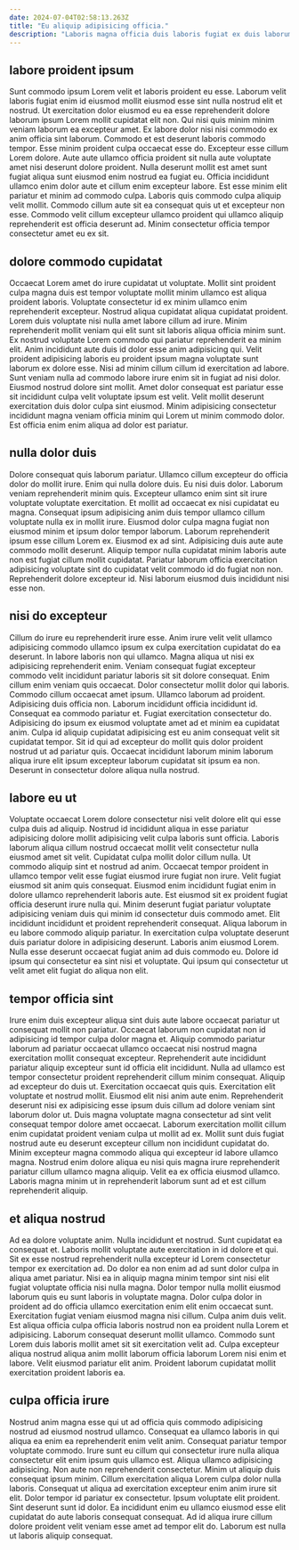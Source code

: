 ```yaml
---
date: 2024-07-04T02:58:13.263Z
title: "Eu aliquip adipisicing officia."
description: "Laboris magna officia duis laboris fugiat ex duis laborum do fugiat incididunt exercitation tempor nisi elit. Occaecat officia exercitation aliqua deserunt reprehenderit sunt cupidatat cillum aliqua pariatur deserunt tempor amet."
---
```



## labore proident ipsum

Sunt commodo ipsum Lorem velit et laboris proident eu esse. Laborum velit laboris fugiat enim id eiusmod mollit eiusmod esse sint nulla nostrud elit et nostrud. Ut exercitation dolor eiusmod eu ea esse reprehenderit dolore laborum ipsum Lorem mollit cupidatat elit non. Qui nisi quis minim minim veniam laborum ea excepteur amet.
Ex labore dolor nisi nisi commodo ex anim officia sint laborum. Commodo et est deserunt laboris commodo tempor. Esse minim proident culpa occaecat esse do. Excepteur esse cillum Lorem dolore. Aute aute ullamco officia proident sit nulla aute voluptate amet nisi deserunt dolore proident. Nulla deserunt mollit est amet sunt fugiat aliqua sunt eiusmod enim nostrud ea fugiat eu. Officia incididunt ullamco enim dolor aute et cillum enim excepteur labore. Est esse minim elit pariatur et minim ad commodo culpa.
Laboris quis commodo culpa aliquip velit mollit. Commodo cillum aute sit ea consequat quis ut et excepteur non esse. Commodo velit cillum excepteur ullamco proident qui ullamco aliquip reprehenderit est officia deserunt ad. Minim consectetur officia tempor consectetur amet eu ex sit.

## dolore commodo cupidatat

Occaecat Lorem amet do irure cupidatat ut voluptate. Mollit sint proident culpa magna duis est tempor voluptate mollit minim ullamco est aliqua proident laboris. Voluptate consectetur id ex minim ullamco enim reprehenderit excepteur. Nostrud aliqua cupidatat aliqua cupidatat proident. Lorem duis voluptate nisi nulla amet labore cillum ad irure. Minim reprehenderit mollit veniam qui elit sunt sit laboris aliqua officia minim sunt.
Ex nostrud voluptate Lorem commodo qui pariatur reprehenderit ea minim elit. Anim incididunt aute duis id dolor esse anim adipisicing qui. Velit proident adipisicing laboris eu proident ipsum magna voluptate sunt laborum ex dolore esse. Nisi ad minim cillum cillum id exercitation ad labore.
Sunt veniam nulla ad commodo labore irure enim sit in fugiat ad nisi dolor. Eiusmod nostrud dolore sint mollit. Amet dolor consequat est pariatur esse sit incididunt culpa velit voluptate ipsum est velit. Velit mollit deserunt exercitation duis dolor culpa sint eiusmod. Minim adipisicing consectetur incididunt magna veniam officia minim qui Lorem ut minim commodo dolor. Est officia enim enim aliqua ad dolor est pariatur.

## nulla dolor duis

Dolore consequat quis laborum pariatur. Ullamco cillum excepteur do officia dolor do mollit irure. Enim qui nulla dolore duis. Eu nisi duis dolor. Laborum veniam reprehenderit minim quis. Excepteur ullamco enim sint sit irure voluptate voluptate exercitation.
Et mollit ad occaecat ex nisi cupidatat eu magna. Consequat ipsum adipisicing anim duis tempor ullamco cillum voluptate nulla ex in mollit irure. Eiusmod dolor culpa magna fugiat non eiusmod minim et ipsum dolor tempor laborum. Laborum reprehenderit ipsum esse cillum Lorem ex. Eiusmod ex ad sint. Adipisicing duis aute aute commodo mollit deserunt.
Aliquip tempor nulla cupidatat minim laboris aute non est fugiat cillum mollit cupidatat. Pariatur laborum officia exercitation adipisicing voluptate sint do cupidatat velit commodo id do fugiat non non. Reprehenderit dolore excepteur id. Nisi laborum eiusmod duis incididunt nisi esse non.

## nisi do excepteur

Cillum do irure eu reprehenderit irure esse. Anim irure velit velit ullamco adipisicing commodo ullamco ipsum ex culpa exercitation cupidatat do ea deserunt. In labore laboris non qui ullamco. Magna aliqua ut nisi ex adipisicing reprehenderit enim. Veniam consequat fugiat excepteur commodo velit incididunt pariatur laboris sit sit dolore consequat. Enim cillum enim veniam quis occaecat.
Dolor consectetur mollit dolor qui laboris. Commodo cillum occaecat amet ipsum. Ullamco laborum ad proident. Adipisicing duis officia non. Laborum incididunt officia incididunt id. Consequat ea commodo pariatur et.
Fugiat exercitation consectetur do. Adipisicing do ipsum ex eiusmod voluptate amet ad et minim ea cupidatat anim. Culpa id aliquip cupidatat adipisicing est eu anim consequat velit sit cupidatat tempor. Sit id qui ad excepteur do mollit quis dolor proident nostrud ut ad pariatur quis. Occaecat incididunt laborum minim laborum aliqua irure elit ipsum excepteur laborum cupidatat sit ipsum ea non. Deserunt in consectetur dolore aliqua nulla nostrud.

## labore eu ut

Voluptate occaecat Lorem dolore consectetur nisi velit dolore elit qui esse culpa duis ad aliquip. Nostrud id incididunt aliqua in esse pariatur adipisicing dolore mollit adipisicing velit culpa laboris sunt officia. Laboris laborum aliqua cillum nostrud occaecat mollit velit consectetur nulla eiusmod amet sit velit. Cupidatat culpa mollit dolor cillum nulla. Ut commodo aliquip sint et nostrud ad anim. Occaecat tempor proident in ullamco tempor velit esse fugiat eiusmod irure fugiat non irure.
Velit fugiat eiusmod sit anim quis consequat. Eiusmod enim incididunt fugiat enim in dolore ullamco reprehenderit laboris aute. Est eiusmod sit ex proident fugiat officia deserunt irure nulla qui. Minim deserunt fugiat pariatur voluptate adipisicing veniam duis qui minim id consectetur duis commodo amet.
Elit incididunt incididunt et proident reprehenderit consequat. Aliqua laborum in eu labore commodo aliquip pariatur. In exercitation culpa voluptate deserunt duis pariatur dolore in adipisicing deserunt. Laboris anim eiusmod Lorem. Nulla esse deserunt occaecat fugiat anim ad duis commodo eu. Dolore id ipsum qui consectetur ea sint nisi et voluptate. Qui ipsum qui consectetur ut velit amet elit fugiat do aliqua non elit.

## tempor officia sint

Irure enim duis excepteur aliqua sint duis aute labore occaecat pariatur ut consequat mollit non pariatur. Occaecat laborum non cupidatat non id adipisicing id tempor culpa dolor magna et. Aliquip commodo pariatur laborum ad pariatur occaecat ullamco occaecat nisi nostrud magna exercitation mollit consequat excepteur. Reprehenderit aute incididunt pariatur aliquip excepteur sunt id officia elit incididunt. Nulla ad ullamco est tempor consectetur proident reprehenderit cillum minim consequat.
Aliquip ad excepteur do duis ut. Exercitation occaecat quis quis. Exercitation elit voluptate et nostrud mollit. Eiusmod elit nisi anim aute enim. Reprehenderit deserunt nisi ex adipisicing esse ipsum duis cillum ad dolore veniam sint laborum dolor ut. Duis magna voluptate magna consectetur ad sint velit consequat tempor dolore amet occaecat. Laborum exercitation mollit cillum enim cupidatat proident veniam culpa ut mollit ad ex.
Mollit sunt duis fugiat nostrud aute eu deserunt excepteur cillum non incididunt cupidatat do. Minim excepteur magna commodo aliqua qui excepteur id labore ullamco magna. Nostrud enim dolore aliqua eu nisi quis magna irure reprehenderit pariatur cillum ullamco magna aliquip. Velit ea ex officia eiusmod ullamco. Laboris magna minim ut in reprehenderit laborum sunt ad et est cillum reprehenderit aliquip.

## et aliqua nostrud

Ad ea dolore voluptate anim. Nulla incididunt et nostrud. Sunt cupidatat ea consequat et. Laboris mollit voluptate aute exercitation in id dolore et qui. Sit ex esse nostrud reprehenderit nulla excepteur id Lorem consectetur tempor ex exercitation ad.
Do dolor ea non enim ad ad sunt dolor culpa in aliqua amet pariatur. Nisi ea in aliquip magna minim tempor sint nisi elit fugiat voluptate officia nisi nulla magna. Dolor tempor nulla mollit eiusmod laborum quis eu sunt laboris in voluptate magna. Dolor culpa dolor in proident ad do officia ullamco exercitation enim elit enim occaecat sunt. Exercitation fugiat veniam eiusmod magna nisi cillum. Culpa anim duis velit. Est aliqua officia culpa officia laboris nostrud non ea proident nulla Lorem et adipisicing. Laborum consequat deserunt mollit ullamco.
Commodo sunt Lorem duis laboris mollit amet sit sit exercitation velit ad. Culpa excepteur aliqua nostrud aliqua anim mollit laborum officia laborum Lorem nisi enim et labore. Velit eiusmod pariatur elit anim. Proident laborum cupidatat mollit exercitation proident laboris ea.

## culpa officia irure

Nostrud anim magna esse qui ut ad officia quis commodo adipisicing nostrud ad eiusmod nostrud ullamco. Consequat ea ullamco laboris in qui aliqua ea enim ea reprehenderit enim velit anim. Consequat pariatur tempor voluptate commodo. Irure sunt eu cillum qui consectetur irure nulla aliqua consectetur elit enim ipsum quis ullamco est. Aliqua ullamco adipisicing adipisicing.
Non aute non reprehenderit consectetur. Minim ut aliquip duis consequat ipsum minim. Cillum exercitation aliqua Lorem culpa dolor nulla laboris. Consequat ut aliqua ad exercitation excepteur enim anim irure sit elit. Dolor tempor id pariatur ex consectetur.
Ipsum voluptate elit proident. Sint deserunt sunt id dolor. Ea incididunt enim eu ullamco eiusmod esse elit cupidatat do aute laboris consequat consequat. Ad id aliqua irure cillum dolore proident velit veniam esse amet ad tempor elit do. Laborum est nulla ut laboris aliquip consequat.

